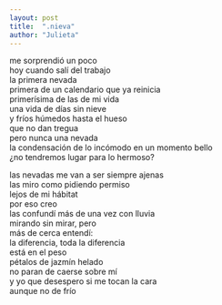 ```yaml
---
layout: post
title:  ".nieva"
author: "Julieta"
---
```


me sorprendió un poco    
hoy cuando salí del trabajo    
la primera nevada    
primera de un calendario que ya reinicia    
primerísima de las de mi vida    
una vida de días sin nieve    
y fríos húmedos hasta el hueso    
que no dan tregua    
pero nunca una nevada    
la condensación de lo incómodo en un momento bello    
¿no tendremos lugar para lo hermoso?

las nevadas me van a ser siempre ajenas    
las miro como pidiendo permiso    
lejos de mi hábitat    
por eso creo    
las confundí más de una vez con lluvia    
mirando sin mirar, pero    
más de cerca entendí:    
la diferencia, toda la diferencia    
está en el peso    
pétalos de jazmín helado    
no paran de caerse sobre mí    
y yo que desespero si me tocan la cara    
aunque no de frío
